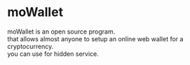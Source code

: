 moWallet
========
moWallet is an open source program.<br>
that allows almost anyone to setup an online web wallet for a cryptocurrency.<br>
you can use for hidden service.
